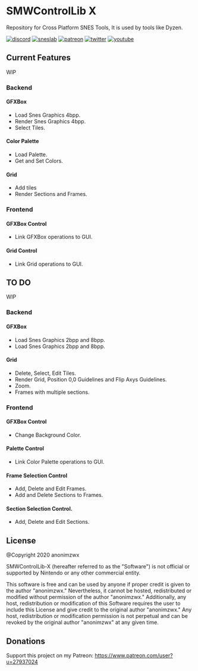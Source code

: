 # SMWControlLib X
 
Repository for Cross Platform SNES Tools, It is used by tools like Dyzen.

[![discord](https://img.shields.io/static/v1?label=discord&message=server&color=298A7B)](https://discord.gg/NpUXn7H)
[![sneslab](https://img.shields.io/static/v1?label=sneslab&message=discord&color=aac)](https://discordapp.com/invite/bGEV6PB)
[![patreon](https://img.shields.io/static/v1?label=my&message=patreon&color=orange)](https://www.patreon.com/user?u=27937024)
[![twitter](https://img.shields.io/static/v1?label=my&message=twitter&color=8ac)](https://twitter.com/anonimzwx)
[![youtube](https://img.shields.io/static/v1?label=my&message=youtube&color=red)](https://www.youtube.com/channel/UCkLD5XVP3mg7kSiG0yALjyg)

## Current Features

WIP

### Backend

#### GFXBox
* Load Snes Graphics 4bpp.
* Render Snes Graphics 4bpp.
* Select Tiles.

#### Color Palette
* Load Palette.
* Get and Set Colors.

#### Grid
* Add tiles
* Render Sections and Frames.

### Frontend

#### GFXBox Control
* Link GFXBox operations to GUI.

#### Grid Control
* Link Grid operations to GUI.

## TO DO

WIP

### Backend

#### GFXBox
* Load Snes Graphics 2bpp and 8bpp.
* Load Snes Graphics 2bpp and 8bpp.

#### Grid
* Delete, Select, Edit Tiles.
* Render Grid, Position 0,0 Guidelines and Flip Axys Guidelines.
* Zoom.
* Frames with multiple sections.

### Frontend

#### GFXBox Control
* Change Background Color.

#### Palette Control
* Link Color Palette operations to GUI.

#### Frame Selection Control
* Add, Delete and Edit Frames.
* Add and Delete Sections to Frames.

#### Section Selection Control.
* Add, Delete and Edit Sections.

## License
@Copyright 2020 anonimzwx

SMWControlLib-X (hereafter referred to as the "Software") is not official or supported by Nintendo or any other commercial entity.

This software is free and can be used by anyone if proper credit is given to the author "anonimzwx." Nevertheless, it cannot be hosted, redistributed or modified without permission of the author "anonimzwx." Additionally, any host, redistribution or modification of this Software requires the user to include this License and give credit to the original author "anonimzwx."
Any host, redistribution or modification permission is not perpetual and can be revoked by the original author "anonimzwx" at any given time.

## Donations
Support this project on my Patreon: https://www.patreon.com/user?u=27937024
